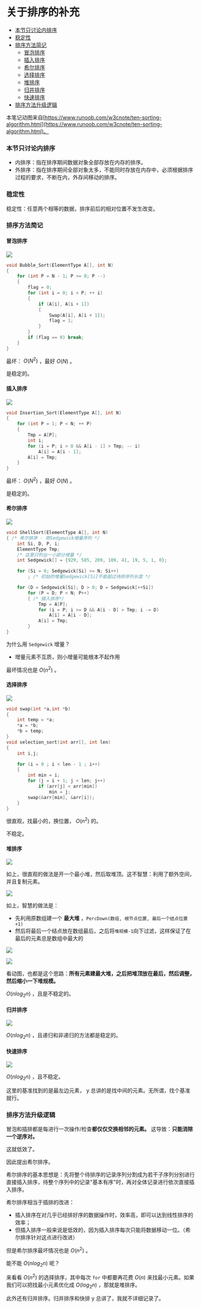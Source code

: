 # 关于排序的补充


<!-- @import "[TOC]" {cmd="toc" depthFrom=3 depthTo=6 orderedList=false} -->

<!-- code_chunk_output -->

- [本节只讨论内排序](#本节只讨论内排序)
- [稳定性](#稳定性)
- [排序方法简记](#排序方法简记)
  - [冒泡排序](#冒泡排序)
  - [插入排序](#插入排序)
  - [希尔排序](#希尔排序)
  - [选择排序](#选择排序)
  - [堆排序](#堆排序)
  - [归并排序](#归并排序)
  - [快速排序](#快速排序)
- [排序方法升级逻辑](#排序方法升级逻辑)

<!-- /code_chunk_output -->

本笔记动图来自[https://www.runoob.com/w3cnote/ten-sorting-algorithm.html](https://www.runoob.com/w3cnote/ten-sorting-algorithm.html)。

### 本节只讨论内排序

- 内排序：指在排序期间数据对象全部存放在内存的排序。
- 外排序：指在排序期间全部对象太多，不能同时存放在内存中，必须根据排序过程的要求，不断在内，外存间移动的排序。

### 稳定性

稳定性：任意两个相等的数据，排序前后的相对位置不发生改变。

### 排序方法简记

#### 冒泡排序

![](../images/2021111102bubbleSort.gif)

```c
void Bubble_Sort(ElementType A[], int N)
{
    for (int P = N - 1; P >= 0; P --)
    {
        flag = 0;
        for (int i = 0; i < P; ++ i)
        {
            if (A[i], A[i + 1])
            {
                Swap(A[i], A[i + 1]);
                flag = 1;
            }
        }
        if (flag == 0) break;
    }
}
```

最坏： $O(N^2)$ ，最好 $O(N)$ 。

是稳定的。

#### 插入排序

![](../images/2021111103insertionSort.gif)

```c
void Insertion_Sort(ElementType A[], int N)
{
    for (int P = 1; P < N; ++ P)
    {
        Tmp = A[P];
        int i;
        for (i = P; i > 0 && A[i - 1] > Tmp; -- i)
            A[i] = A[i - 1];
        A[i] = Tmp;
    }
}
```

最坏： $O(N^2)$ ，最好 $O(N)$ 。

是稳定的。

#### 希尔排序

![](../images/2021111104Sorting_shellsort_anim.gif)

```c
void ShellSort(ElementType A[], int N)
{ /* 希尔排序 - 用Sedgewick增量序列 */
    int Si, D, P, i;
    ElementType Tmp;
    /* 这里只列出一小部分增量 */
    int Sedgewick[] = {929, 505, 209, 109, 41, 19, 5, 1, 0};

    for (Si = 0; Sedgewick[Si] >= N; Si++)
        ; /* 初始的增量Sedgewick[Si]不能超过待排序列长度 */

    for (D = Sedgewick[Si]; D > 0; D = Sedgewick[++Si])
        for (P = D; P < N; P++)
        { /* 插入排序*/
            Tmp = A[P];
            for (i = P; i >= D && A[i - D] > Tmp; i -= D)
                A[i] = A[i - D];
            A[i] = Tmp;
        }
}
```

为什么用 `Sedgewick` 增量？
- 增量元素不互质，则小增量可能根本不起作用

最坏情况也是 $O(n^2)$ 。

#### 选择排序

![](../images/2021111105selectionSort.gif)

```c
void swap(int *a,int *b)
{
    int temp = *a;
    *a = *b;
    *b = temp;
}
void selection_sort(int arr[], int len)
{
    int i,j;

    for (i = 0 ; i < len - 1 ; i++)
    {
        int min = i;
        for (j = i + 1; j < len; j++)
            if (arr[j] < arr[min])
                min = j;
        swap(&arr[min], &arr[i]);
    }
}
```

很直观，找最小的，换位置， $O(n^2)$ 的。

不稳定。

#### 堆排序

![](../images/2021111106.png)

如上，很直观的做法是开一个最小堆，然后取堆顶。这不智慧：利用了额外空间，并且复制元素。

![](../images/2021111107.png)

如上，智慧的做法是：
- 先利用原数组建一个 **最大堆** ，`PercDown(数组, 根节点位置, 最后一个结点位置+1)`
- 然后将最后一个结点放在数组最后，之后将`堆规模-1`向下过滤，这样保证了在最后的元素总是数组中最大的

![](../images/2021111108heapSort.gif)

![](../images/2021111109Sorting_heapsort_anim.gif)

看动图，也都是这个思路：**所有元素建最大堆，之后把堆顶放在最后，然后调整，然后缩小一下堆规模。**

$O(nlog_2{n})$ ，且是不稳定的。

#### 归并排序

![](../images/2021111110mergeSort.gif)

$O(nlog_2{n})$ ，且递归和非递归的方法都是稳定的。

#### 快速排序

![](../images/2021111111quickSort.gif)

$O(nlog_2{n})$ ，且不稳定。

这里的基准找到的是最左边元素， y 总讲的是找中间的元素。无所谓，找个基准就行。

### 排序方法升级逻辑

冒泡和插排都是每进行一次操作/检查**都仅仅交换相邻的元素。** 这导致：**只能消除一个逆序对。**

这就低效了。

因此提出希尔排序。

希尔排序的基本思想是：先将整个待排序的记录序列分割成为若干子序列分别进行直接插入排序，待整个序列中的记录"基本有序"时，再对全体记录进行依次直接插入排序。

希尔排序相当于插排的改进：
- 插入排序在对几乎已经排好序的数据操作时，效率高，即可以达到线性排序的效率；
- 但插入排序一般来说是低效的，因为插入排序每次只能将数据移动一位。（希尔排序针对这点进行改进）

但是希尔排序最坏情况也是 $O(n^2)$ 。

能不能 $O(nlog_2{n})$ 呢？

来看看 $O(n^2)$ 的选择排序，其中每次 `for` 中都要再花费 $O(n)$ 来找最小元素。如果我们可以把找最小元素优化成 $O(log_2{n})$ ，那就是堆排序。

此外还有归并排序。归并排序和快排 y 总讲了，我就不详细记录了。
